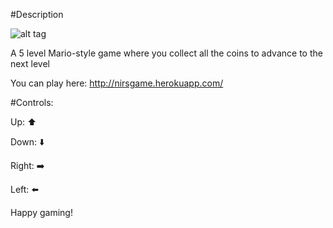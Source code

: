 #Description

![alt tag](https://raw.githubusercontent.com/nirchernia/mario/master/screenie.png)

A 5 level Mario-style game where you collect all the coins to advance to the next level

You can play here: http://nirsgame.herokuapp.com/

#Controls:

Up: :arrow_up:

Down: :arrow_down:

Right: :arrow_right:

Left: :arrow_left:


Happy gaming!
